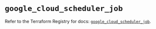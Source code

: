 # `google_cloud_scheduler_job`

Refer to the Terraform Registry for docs: [`google_cloud_scheduler_job`](https://registry.terraform.io/providers/hashicorp/google/5.41.0/docs/resources/cloud_scheduler_job).
